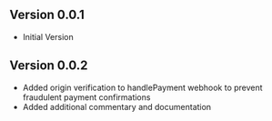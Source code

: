 ## Version 0.0.1
- Initial Version
  
## Version 0.0.2
- Added origin verification to handlePayment webhook to prevent fraudulent payment confirmations
- Added additional commentary and documentation
